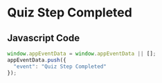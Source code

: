 # Quiz Step Completed

### 

## Javascript Code
```js
window.appEventData = window.appEventData || [];
appEventData.push({
  "event": "Quiz Step Completed"
});
```





